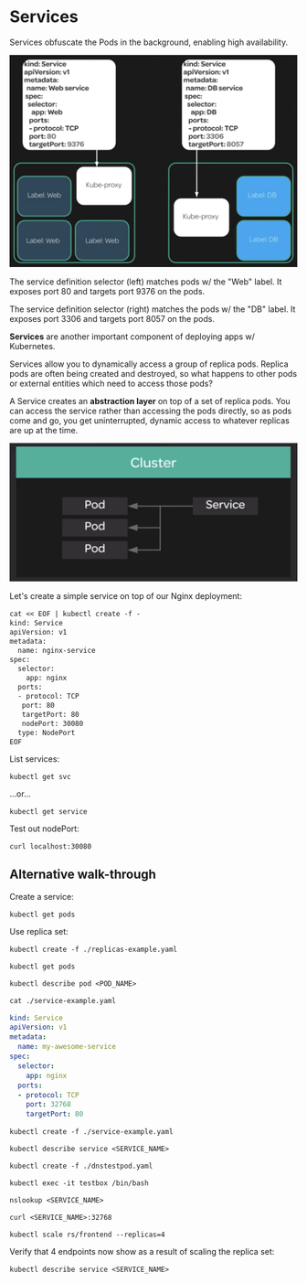 # Services

Services obfuscate the Pods in the background, enabling high availability.

![Fig. 1 Functionality of Services](../../../../../img/automation-orchestration-tools/kubernetes/concepts/services/diag01.png)

The service definition selector (left) matches pods w/ the "Web" label. It exposes port 80 and targets port 9376 on the pods.

The service definition selector (right) matches the pods w/ the "DB" label. It exposes port 3306 and targets port 8057 on the pods.

**Services** are another important component of deploying apps w/ Kubernetes.

Services allow you to dynamically access a group of replica pods. Replica pods are often being created and destroyed, so what happens to other pods or external entities which need to access those pods?

A Service creates an **abstraction layer** on top of a set of replica pods. You can access the service rather than accessing the pods directly, so as pods come and go, you get uninterrupted, dynamic access to whatever replicas are up at the time.

![Fig. 2 Service as an abstraction layer](../../../../../img/automation-orchestration-tools/kubernetes/concepts/services/diag02.png)

Let's create a simple service on top of our Nginx deployment:

```
cat << EOF | kubectl create -f -
kind: Service
apiVersion: v1
metadata:
  name: nginx-service
spec:
  selector:
    app: nginx
  ports:
  - protocol: TCP
   port: 80
   targetPort: 80
   nodePort: 30080
  type: NodePort
EOF
```

List services:

```
kubectl get svc
```

...or...

```
kubectl get service
```

Test out nodePort:

```
curl localhost:30080
```

## Alternative walk-through

Create a service:

```
kubectl get pods
```

Use replica set:

```
kubectl create -f ./replicas-example.yaml
```

```
kubectl get pods
```

```
kubectl describe pod <POD_NAME>
```

```
cat ./service-example.yaml
```

```yml
kind: Service
apiVersion: v1
metadata:
  name: my-awesome-service
spec:
  selector:
    app: nginx
  ports:
  - protocol: TCP
    port: 32768
    targetPort: 80
```

```
kubectl create -f ./service-example.yaml
```

```
kubectl describe service <SERVICE_NAME>
```

```
kubectl create -f ./dnstestpod.yaml
```

```
kubectl exec -it testbox /bin/bash
```

```
nslookup <SERVICE_NAME>
```

```
curl <SERVICE_NAME>:32768
```

```
kubectl scale rs/frontend --replicas=4
```

Verify that 4 endpoints now show as a result of scaling the replica set:

```
kubectl describe service <SERVICE_NAME>
```
